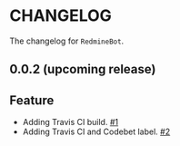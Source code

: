 # CHANGELOG

The changelog for `RedmineBot`. 

## 0.0.2 (upcoming release)

## Feature

- Adding Travis CI build. [#1](https://github.com/marcuswu0814/RedmineBot/pull/1)
- Adding Travis CI and Codebet label. [#2](https://github.com/marcuswu0814/RedmineBot/pull/2)